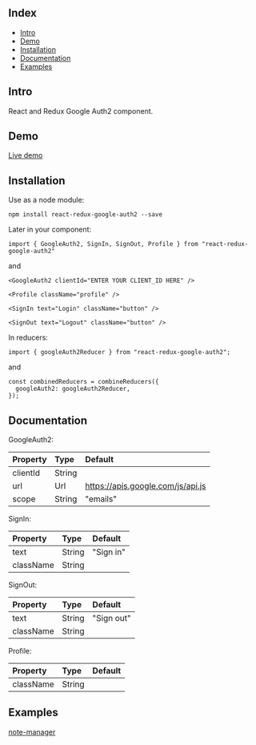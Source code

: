 ## Index

- [Intro](#intro)
- [Demo](#demo)
- [Installation](#installation)
- [Documentation](#documentation)
- [Examples](#examples)

## Intro

React and Redux Google Auth2 component.

## Demo

[Live demo](http://react-redux-google-auth2.iding.ir)

## Installation

Use as a node module:

```
npm install react-redux-google-auth2 --save
```

Later in your component:

```
import { GoogleAuth2, SignIn, SignOut, Profile } from "react-redux-google-auth2"
```

and

```
<GoogleAuth2 clientId="ENTER YOUR CLIENT_ID HERE" />

<Profile className="profile" />

<SignIn text="Login" className="button" />

<SignOut text="Logout" className="button" />
```

In reducers:

```
import { googleAuth2Reducer } from "react-redux-google-auth2";
```

and

```
const combinedReducers = combineReducers({
  googleAuth2: googleAuth2Reducer,
});
```

## Documentation

GoogleAuth2:

| Property | Type   | Default                           |
| :------- | :----- | :-------------------------------- |
| clientId | String |                                   |
| url      | Url    | https://apis.google.com/js/api.js |
| scope    | String | "emails"                          |

SignIn:

| Property  | Type   | Default   |
| :-------- | :----- | :-------- |
| text      | String | "Sign in" |
| className | String |           |

SignOut:

| Property  | Type   | Default    |
| :-------- | :----- | :--------- |
| text      | String | "Sign out" |
| className | String |            |

Profile:

| Property  | Type     | Default |
| :-------- | :------- | :------ |
| className | String   |         |

## Examples

[note-manager](https://github.com/iding-ir/note-manager)
